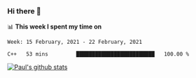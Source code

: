 ### Hi there 👋

📊 **This week I spent my time on**
<!--START_SECTION:waka-->
```text
Week: 15 February, 2021 - 22 February, 2021

C++   53 mins         █████████████████████████   100.00 % 
```
<!--END_SECTION:waka-->


[![Paul's github stats](https://github-readme-stats.vercel.app/api?username=mickeyouyou&theme=dracula&show_icons=true)](https://github.com/anuraghazra/github-readme-stats)
